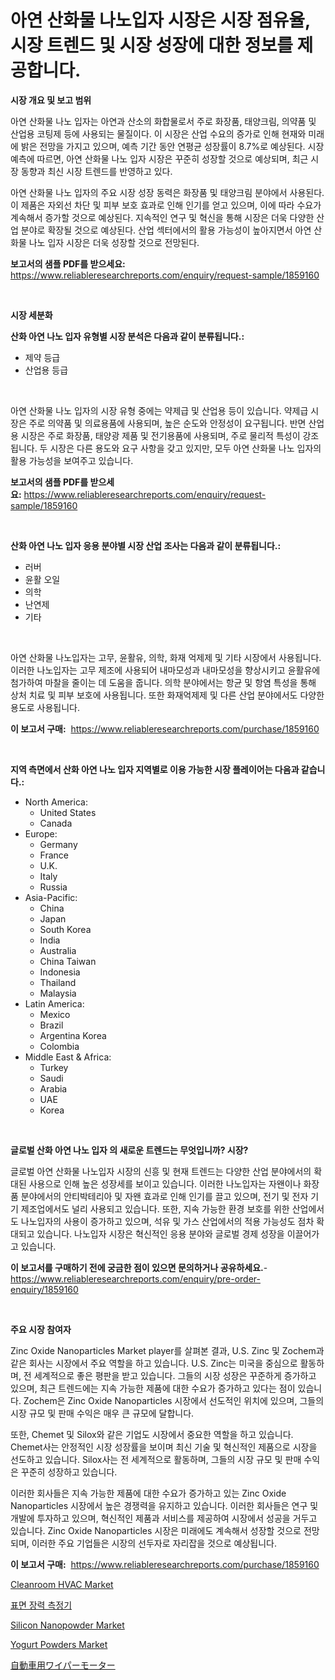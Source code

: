 <p><h1>아연 산화물 나노입자 시장은 시장 점유율, 시장 트렌드 및 시장 성장에 대한 정보를 제공합니다.</h1></p><p><strong>시장 개요 및 보고 범위</strong></p>
<p><p>아연 산화물 나노 입자는 아연과 산소의 화합물로서 주로 화장품, 태양크림, 의약품 및 산업용 코팅제 등에 사용되는 물질이다. 이 시장은 산업 수요의 증가로 인해 현재와 미래에 밝은 전망을 가지고 있으며, 예측 기간 동안 연평균 성장률이 8.7%로 예상된다. 시장 예측에 따르면, 아연 산화물 나노 입자 시장은 꾸준히 성장할 것으로 예상되며, 최근 시장 동향과 최신 시장 트렌드를 반영하고 있다. </p><p>아연 산화물 나노 입자의 주요 시장 성장 동력은 화장품 및 태양크림 분야에서 사용된다. 이 제품은 자외선 차단 및 피부 보호 효과로 인해 인기를 얻고 있으며, 이에 따라 수요가 계속해서 증가할 것으로 예상된다. 지속적인 연구 및 혁신을 통해 시장은 더욱 다양한 산업 분야로 확장될 것으로 예상된다. 산업 섹터에서의 활용 가능성이 높아지면서 아연 산화물 나노 입자 시장은 더욱 성장할 것으로 전망된다.</p></p>
<p><strong>보고서의 샘플 PDF를 받으세요:</strong> <a href="https://www.reliableresearchreports.com/enquiry/request-sample/1859160">https://www.reliableresearchreports.com/enquiry/request-sample/1859160</a></p>
<p>&nbsp;</p>
<p><strong>시장 세분화</strong></p>
<p><strong>산화 아연 나노 입자 유형별 시장 분석은 다음과 같이 분류됩니다.:</strong></p>
<p><ul><li>제약 등급</li><li>산업용 등급</li></ul></p>
<p>&nbsp;</p>
<p><p>아연 산화물 나노 입자의 시장 유형 중에는 약제급 및 산업용 등이 있습니다. 약제급 시장은 주로 의약품 및 의료용품에 사용되며, 높은 순도와 안정성이 요구됩니다. 반면 산업용 시장은 주로 화장품, 태양광 제품 및 전기용품에 사용되며, 주로 물리적 특성이 강조됩니다. 두 시장은 다른 용도와 요구 사항을 갖고 있지만, 모두 아연 산화물 나노 입자의 활용 가능성을 보여주고 있습니다.</p></p>
<p><strong>보고서의 샘플 PDF를 받으세요:</strong>&nbsp;<a href="https://www.reliableresearchreports.com/enquiry/request-sample/1859160">https://www.reliableresearchreports.com/enquiry/request-sample/1859160</a></p>
<p>&nbsp;</p>
<p><strong> 산화 아연 나노 입자 응용 분야별 시장 산업 조사는 다음과 같이 분류됩니다.:</strong></p>
<p><ul><li>러버</li><li>윤활 오일</li><li>의학</li><li>난연제</li><li>기타</li></ul></p>
<p>&nbsp;</p>
<p><p>아연 산화물 나노입자는 고무, 윤활유, 의학, 화재 억제제 및 기타 시장에서 사용됩니다. 이러한 나노입자는 고무 제조에 사용되어 내마모성과 내마모성을 향상시키고 윤활유에 첨가하여 마찰을 줄이는 데 도움을 줍니다. 의학 분야에서는 항균 및 항염 특성을 통해 상처 치료 및 피부 보호에 사용됩니다. 또한 화재억제제 및 다른 산업 분야에서도 다양한 용도로 사용됩니다.</p></p>
<p><strong>이 보고서 구매:</strong>&nbsp; <a href="https://www.reliableresearchreports.com/purchase/1859160">https://www.reliableresearchreports.com/purchase/1859160</a></p>
<p>&nbsp;</p>
<p><strong>지역 측면에서 산화 아연 나노 입자 지역별로 이용 가능한 시장 플레이어는 다음과 같습니다.:</strong></p>
<p><ul>
    <li>
        North America:
        <ul>
            <li>United States</li>
            <li>Canada</li>
        </ul>
    </li>
    <li>
        Europe:
        <ul>
            <li>Germany</li>
            <li>France</li>
            <li>U.K.</li>
            <li>Italy</li>
            <li>Russia</li>
        </ul>
    </li>
    <li>
        Asia-Pacific:
        <ul>
            <li>China</li>
            <li>Japan</li>
            <li>South Korea</li>
            <li>India</li>
            <li>Australia</li>
            <li>China Taiwan</li>
            <li>Indonesia</li>
            <li>Thailand</li>
            <li>Malaysia</li>
        </ul>
    </li>
    <li>
        Latin America:
        <ul>
            <li>Mexico</li>
            <li>Brazil</li>
            <li>Argentina Korea</li>
            <li>Colombia</li>
        </ul>
    </li>
    <li>
        Middle East & Africa:
        <ul>
            <li>Turkey</li>
            <li>Saudi</li>
            <li>Arabia</li>
            <li>UAE</li>
            <li>Korea</li>
        </ul>
    </li>
    </ul></p>
<p>&nbsp;</p>
<p><strong>글로벌 산화 아연 나노 입자 의 새로운 트렌드는 무엇입니까? 시장?</strong></p>
<p><p>글로벌 아연 산화물 나노입자 시장의 신흥 및 현재 트렌드는 다양한 산업 분야에서의 확대된 사용으로 인해 높은 성장세를 보이고 있습니다. 이러한 나노입자는 자왠이나 화장품 분야에서의 안티박테리아 및 자왠 효과로 인해 인기를 끌고 있으며, 전기 및 전자 기기 제조업에서도 널리 사용되고 있습니다. 또한, 지속 가능한 환경 보호를 위한 산업에서도 나노입자의 사용이 증가하고 있으며, 석유 및 가스 산업에서의 적용 가능성도 점차 확대되고 있습니다. 나노입자 시장은 혁신적인 응용 분야와 글로벌 경제 성장을 이끌어가고 있습니다.</p></p>
<p><strong>이 보고서를 구매하기 전에 궁금한 점이 있으면 문의하거나 공유하세요.</strong>- <a href="https://www.reliableresearchreports.com/enquiry/pre-order-enquiry/1859160">https://www.reliableresearchreports.com/enquiry/pre-order-enquiry/1859160</a></p>
<p>&nbsp;</p>
<p><strong>주요 시장 참여자</strong></p>
<p><p>Zinc Oxide Nanoparticles Market player를 살펴본 결과, U.S. Zinc 및 Zochem과 같은 회사는 시장에서 주요 역할을 하고 있습니다. U.S. Zinc는 미국을 중심으로 활동하며, 전 세계적으로 좋은 평판을 받고 있습니다. 그들의 시장 성장은 꾸준하게 증가하고 있으며, 최근 트렌드에는 지속 가능한 제품에 대한 수요가 증가하고 있다는 점이 있습니다. Zochem은 Zinc Oxide Nanoparticles 시장에서 선도적인 위치에 있으며, 그들의 시장 규모 및 판매 수익은 매우 큰 규모에 달합니다.</p><p>또한, Chemet 및 Silox와 같은 기업도 시장에서 중요한 역할을 하고 있습니다. Chemet사는 안정적인 시장 성장률을 보이며 최신 기술 및 혁신적인 제품으로 시장을 선도하고 있습니다. Silox사는 전 세계적으로 활동하며, 그들의 시장 규모 및 판매 수익은 꾸준히 성장하고 있습니다.</p><p>이러한 회사들은 지속 가능한 제품에 대한 수요가 증가하고 있는 Zinc Oxide Nanoparticles 시장에서 높은 경쟁력을 유지하고 있습니다. 이러한 회사들은 연구 및 개발에 투자하고 있으며, 혁신적인 제품과 서비스를 제공하여 시장에서 성공을 거두고 있습니다. Zinc Oxide Nanoparticles 시장은 미래에도 계속해서 성장할 것으로 전망되며, 이러한 주요 기업들은 시장의 선두자로 자리잡을 것으로 예상됩니다.</p></p>
<p><strong>이 보고서 구매:</strong>&nbsp;&nbsp;<a href="https://www.reliableresearchreports.com/purchase/1859160">https://www.reliableresearchreports.com/purchase/1859160</a></p>
<p><p><a href="https://issuu.com/reportprime-2/docs/cleanroom-hvac-market-size-2030.pptx">Cleanroom HVAC Market</a></p><p><a href="https://github.com/xvz497517413/Market-Research-Report-List-1/blob/main/8435073192174.md">표면 장력 측정기</a></p><p><a href="https://mire-aunt-385.notion.site/Silicon-Nanopowder-Market-Analysis-and-Market-Size-Global-Industry-Overview-Market-Segmentation-an-89950ca9d78e4dca9ddc9c1eef0b21fe">Silicon Nanopowder Market</a></p><p><a href="https://view.publitas.com/reportprime-1/insights-into-yogurt-powders-market-size-analysing-market-share-trends-and-growth-from-2024-to-2031/">Yogurt Powders Market</a></p><p><a href="https://github.com/mcbeesbxa270/Market-Research-Report-List-1/blob/main/6970517192360.md">自動車用ワイパーモーター</a></p></p>
